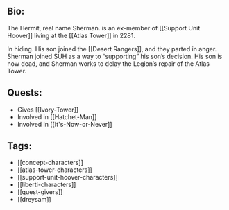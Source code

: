 ## Bio:

The Hermit, real name Sherman. is an ex-member of [[Support Unit Hoover]] living at the [[Atlas Tower]] in 2281. 

In hiding. His son joined the [[Desert Rangers]], and they parted in anger. Sherman joined SUH as a way to “supporting” his son’s decision. His son is now dead, and Sherman works to delay the Legion’s repair of the Atlas Tower.

## Quests:

- Gives [[Ivory-Tower]]
- Involved in [[Hatchet-Man]]
- Involved in [[It's-Now-or-Never]]

## Tags:

- [[concept-characters]]
- [[atlas-tower-characters]]
- [[support-unit-hoover-characters]]
- [[liberti-characters]]
- [[quest-givers]]
- [[dreysam]]